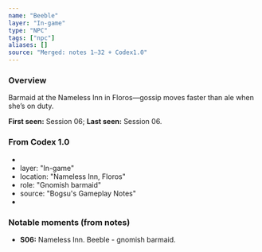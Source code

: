 ```yaml
---
name: "Beeble"
layer: "In-game"
type: "NPC"
tags: ["npc"]
aliases: []
source: "Merged: notes 1–32 + Codex1.0"
---
```

### Overview
Barmaid at the Nameless Inn in Floros—gossip moves faster than ale when she’s on duty.

**First seen:** Session 06; **Last seen:** Session 06.

### From Codex 1.0
- 
- layer: "In-game"
- location: "Nameless Inn, Floros"
- role: "Gnomish barmaid"
- source: "Bogsu's Gameplay Notes"
- 

### Notable moments (from notes)
- **S06:** Nameless Inn. Beeble - gnomish barmaid.
